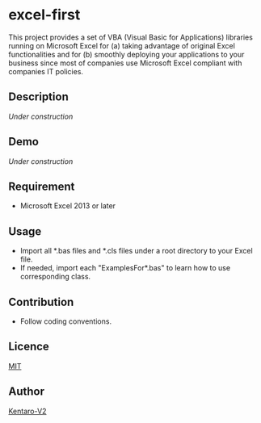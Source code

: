excel-first
====
This project provides a set of VBA (Visual Basic for Applications) libraries running on Microsoft Excel for (a) taking advantage of original Excel functionalities and for (b) smoothly deploying your applications to your business since most of companies use Microsoft Excel compliant with companies IT policies.

## Description

_Under construction_

## Demo

_Under construction_

## Requirement

- Microsoft Excel 2013 or later

## Usage

- Import all *.bas files and *.cls files under a root directory to your Excel file.
- If needed, import each "ExamplesFor*.bas" to learn how to use corresponding class.

## Contribution

- Follow coding conventions.

## Licence

[MIT](https://opensource.org/licenses/MIT)

## Author

[Kentaro-V2](mailto:kentaro.v2@gmail.com)
